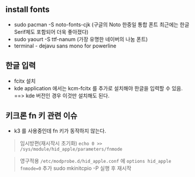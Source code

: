 ## install fonts
- sudo pacman -S noto-fonts-cjk (구글의 Noto 한중일 통합 폰트 최근에는 한글 Serif체도 포함되어 더욱 좋아졌다)
- sudo yaourt -S ttf-nanum (가장 유명한 네이버의 나눔 폰트)
- terminal - dejavu sans mono for powerline

## 한글 입력
- fcitx 설치
- kde application 에서는 kcm-fcitx 를 추가로 설치해야 한글을 입력할 수 있음.
==> kde 버전인 경우 이것만 설치해도 된다.

## 키크론 fn 키 관련 이슈
- k3 를 사용중인데 fn 키가 동작하지 않는다.
> 임시방편(재시작시 초기화) `echo 0 >> /sys/module/hid_apple/parameters/fnmode`  

> 영구적용 `/etc/modprobe.d/hid_apple.conf` 에 `options hid_apple fnmode=0` 추가
> sudo mkinitcpio -P 실행 후 재시작
